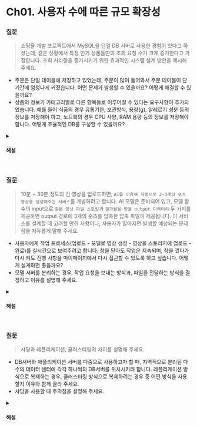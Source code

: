 # Ch01. 사용자 수에 따른 규모 확장성


### 질문

> 쇼핑몰 개발 프로젝트에서 MySQL을 단일 DB 서버로 사용한 경험이 있다고 하셨는데, 같은 상황에서 특정 인기 상품들만의 조회 요청 수가 크게 증가한다고 가정합니다. 조회 처리량을 증가시키기 위한 효과적인 시스템 설계 방안을 제시해 주세요.

* 주문은 단일 테이블에 저장하고 있었는데, 주문이 많이 들어와서 주문 테이블이 단기간에 엄청나게 커졌습니다. 어떤 문제가 발생할 수 있을까요? 어떻게 해결할 수 있을까요?
* 상품의 정보가 카테고리별로 다른 항목들로 이루어질 수 있다는 요구사항이 추가되었습니다. 예를 들어 식품의 경우 유통기한, 보관방식, 용량(g), 알레르기 성분 등의 정보를 저장해야 하고, 노트북의 경우 CPU 사양, RAM 용량 등의 정보를 저장해야 합니다. 어떻게 효율적인 DB를 구성할 수 있을까요?


<details>
<summary><h4>해설</h4></summary>

> 쇼핑몰 개발 프로젝트에서 MySQL을 단일 DB 서버로 사용한 경험이 있다고 하셨는데, 같은 상황에서 특정 인기 상품들만의 조회 요청 수가 크게 증가한다고 가정합니다. 조회 처리량을 증가시키기 위한 효과적인 시스템 설계 방안을 제시해 주세요.
* 캐시를 사용하여 해결할 수 있습니다. 같은 상품에 대한 조회가 발생하기 떄문에 캐시가 효과적으로 동작할 수 있는 환경입니다.

> 주문은 단일 테이블에 저장하고 있었는데, 주문이 많이 들어와서 주문 테이블이 단기간에 엄청나게 커졌습니다. 어떤 문제가 발생할 수 있을까요? 어떻게 해결할 수 있을까요?
* 인덱스의 크기가 커져서 인덱스 사용 탐색 시 인덱스를 메모리에 불러오는 속도 때문에 조회 성능에 안좋은 영향이 미칠 것 같습니다. Partition을 통해 데이터베이스를 수평 분할하거나, 샤딩을 활용해 해결할 수 있을 것 같습니다.

> 상품의 정보가 카테고리별로 다른 항목들로 이루어질 수 있다는 요구사항이 추가되었습니다. 예를 들어 식품의 경우 유통기한, 보관방식, 용량(g), 알레르기 성분 등의 정보를 저장해야 하고, 노트북의 경우 CPU 사양, RAM 용량 등의 정보를 저장해야 합니다. 어떻게 효율적인 DB를 구성할 수 있을까요?
* 비정형 데이터를 저장하는 경우 NoSQL을 사용하는 것이 효과적입니다.
</details>
<br>

### 질문
> 10분 ~ 30분 정도의 긴 영상을 업로드하면, `AI를 이용해 자동으로 2~3개의 숏츠 영상을 생성해주는 서비스`를 개발하려고 합니다. AI 모델은 준비되어 있고, 모델 함수의 input으로 `원본 영상 파일 스트림`과 `결과물을 받을 output 디렉터리` 두 가지를 제공하면 output 경로에 3개의 숏츠를 압축한 압축 파일이 제공됩니다. 이 서비스를 설계할 때 고려할 만한 사항이나, 사용자가 많아지면 발생할 예상되는 문제점을 자유롭게 말해 주세요.

* 사용자에게 작업 프로세스(업로드 - 모델로 영상 생성 - 영상을 스토리지에 업로드 - 완료)를 실시간으로 보여주려고 합니다. 창을 닫아도 작업은 지속되며, 창을 껐다가 다시 켜도 진행 사항을 마이페이지에서 다시 접근할 수 있도록 하고 싶습니다. 어떻게 설계하면 좋을까요?
* 모델 서버를 분리하는 경우, 작업 요청을 보내는 방식과, 파일을 전달하는 방식을 결정하고 이유를 설명해 주세요.

<details>
<summary><h4>해설</h4></summary>

> 10분 ~ 30분 정도의 긴 영상을 업로드하면, `AI를 이용해 자동으로 2~3개의 숏츠 영상을 생성해주는 서비스`를 개발하려고 합니다. AI 모델은 준비되어 있고, 모델 함수의 input으로 `원본 영상 파일 스트림`과 `결과물을 받을 output 디렉터리` 두 가지를 제공하면 output 경로에 3개의 숏츠를 압축한 압축 파일이 제공됩니다. 이 서비스를 설계할 때 고려할 만한 사항이나, 사용자가 많아지면 발생할 예상되는 문제점을 자유롭게 말해 주세요.
* 모델이 영상을 프로세싱하는 데 긴 시간이 필요하다는 것을 주의해야 합니다. 사용자가 많아지는 경우 모델 서버의 처리량이 요청을 따라가지 못한다면, 모델 서버를 수평 확장하기 위해 모델 서버를 stateless하게 설계해야 합니다. 따라서 영상 파일을 바로 모델 서버에 올리지 말고, 다른 별도의 스토리지에 업로드하고 모델 서버에서 다운받아 사용하도록 해야 할 것 같습니다.

> 사용자에게 작업 프로세스(업로드 - 모델로 영상 생성 - 영상을 스토리지에 업로드 - 완료)를 실시간으로 보여주려고 합니다. 창을 닫아도 작업은 지속되며, 창을 껐다가 다시 켜도 진행 사항을 마이페이지에서 다시 접근할 수 있도록 하고 싶습니다. 어떻게 설계하면 좋을까요?
* 이벤트 큐를 활용하여 각 작업의 완료 시점에 이벤트를 발생시키고, 하나의 consumer가 모든 이벤트를 수집해 진행 상황을 저장하고 websocket 혹은 sse를 이용해 클라이언트에게 전송하여 구현할 수 있습니다.

> 모델 서버를 분리하는 경우, 작업 요청을 보내는 방식과, 파일을 전달하는 방식을 결정하고 이유를 설명해 주세요.
* 영상 파일을 별도 스토리지 서버에 업로드한 뒤, 업로드 작업이 완료되면 이벤트 큐를 활용해 모델 서버에 작업 완료 이벤트를 전달하고, 해당 이벤트를 subscribe하여 파일을 다시 다운로드받는 방식으로 동작시킬 수 있습니다.
</details>
<br>

### 질문

> 샤딩과 레플리케이션, 클러스터링의 차이를 설명해 주세요.

- DB서버와 애플리케이션 서버를 다중으로 사용하고자 할 때, 지역적으로 분리된 다수의 데이터 센터에 각각 하나씩의 DB서버를 위치시키려 합니다. 레플리케이션 방식으로 복제하는 경우, 클러스터링 방식으로 복제하려는 경우 중 어떤 방식을 사용할지 이유와 함께 골라 주세요.
- 샤딩을 사용할 때 주의점을 설명해 주세요.

<details>
<summary><h4>해설</h4></summary>

> 샤딩과 레플리케이션, 클러스터링의 차이를 설명해 주세요.
* 레플리케이션과 클러스터링은 다중 DB를 사용할 때 모든 데이터베이스가 같은 값을 동기화합니다. 레플리케이션은 Master-Slave 구조로 작동하여 하나의 노드에만 쓰기 작업을 사용할 수 있고, 나머지 노드들은 읽기 작업만 수행합니다. 클러스터링을 사용하면 모든 노드에 쓰기 및 읽기 작업을 사용할 수 있습니다.
* 샤딩은 모든 노드들이 다른 값을 저장하며, 샤딩 키에 따라 데이터를 적절한 노드에 분산하여 저장하는 방식입니다.

>  DB서버와 애플리케이션 서버를 다중으로 사용하고자 할 때, 지역적으로 분리된 다수의 데이터 센터에 각각 하나씩의 DB서버를 위치시키려 합니다. 레플리케이션 방식으로 복제하는 경우, 클러스터링 방식으로 복제하려는 경우 중 어떤 방식을 사용할지 이유와 함께 골라 주세요.
* 클러스터링을 선택할 것 같습니다. 각 지역마다 애플리케이션 서버를 두어 수평 확장을 하는 경우, 레플리케이션을 사용하면 write 작업을 하는 DB가 한 지역에만 위치할 수 있기 때문에, 다른 지역에서 쓰기 요청을 하는 경우 DB까지 네트워크 지연시간이 커져 전체적인 레이턴시가 길어질 수 있습니다. 클러스터링을 사용하여 모든 지역의 db에 쓰기 작업을 할 수 있도록 설정하는 것이 지연시간 측면에서 좋다고 생각합니다.

> 샤딩을 사용할 때 주의점을 설명해 주세요.
* Join 동작이 불가능하기 때문에 id로 참조하는 방법을 강구해야 합니다. 또 하나의 샤드 간 데이터 분포를 골고루 하기 위한 적절한 샤딩 정책을 설정해야 합니다.
</details>
<br>
